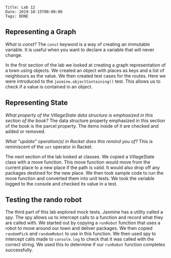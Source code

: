     Title: Lab 12
    Date: 2019-10-15T00:00:00
    Tags: DONE

<!-- more -->

## Representing a Graph

*What is const?* The `const` keyword is a way of creating an immutable variable. It is useful when you want to declare a variable that will never change.

In the first section of the lab we looked at creating a graph representation of a town using objects. We created an object with places as keys and a list of neighbours as the value. We then created test cases for the routes. Here we were introduced to the `jasmine.objectContaining()` test. This allows us to check if a value is contained in an object.

## Representing State

*What property of the VillageState data structure is emphasized in this section of the book?* The data structure property emphasized in this section of the book is the parcel property. The items inside of it are checked and added or removed.

*What "update" operation(s) in Racket does this remind you of?* This is reminiscent of the `set` operator in Racket.

The next section of the lab looked at classes. We copied a VillageState class with a move function. This move function would move from the current place to a new place if the path is valid. It would also drop off any packages destined for the new place. We then took sample code to run the move function and converted them into unit tests. We took the variable logged to the console and checked its value in a test.

## Testing the rando robot

The third part of this lab explored mock tests. Jasmine has a utility called a *spy*. The spy allows us to intercept calls to a function and record what they are called with. We started out by copying a `runRobot` function that uses a robot to move around our town and deliver packages. We then copied `randomPick` and `randomRobot` to use in this function. We then used spy to intercept calls made to `console.log` to check that it was called with the correct string. We used this to determine if our `runRobot` function completes successfully.

